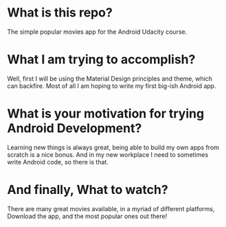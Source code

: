 # What is this repo?
The simple popular movies app for the Android Udacity course.

# What I am trying to accomplish?
Well, first I will be using the Material Design principles and theme, which can backfire. Most of all I am hoping to write my first big-ish
Android app.

# What is your motivation for trying Android Development?
Learning new things is always great, being able to build my own apps from scratch is a nice bonus. And in my new workplace I need to sometimes
write Android code, so there is that.

# And finally, What to watch?
There are many great movies available, in a myriad of different platforms, Download the app, and the most popular ones out there!
